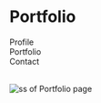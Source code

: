 # Portfolio

Profile<br>
Portfolio<br>
Contact<br><br>

![ss of Portfolio page](/assets/images/img.png)
